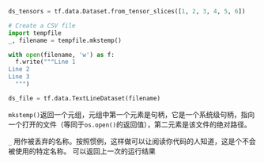 ```python
ds_tensors = tf.data.Dataset.from_tensor_slices([1, 2, 3, 4, 5, 6])

# Create a CSV file
import tempfile
_, filename = tempfile.mkstemp()

with open(filename, 'w') as f:
  f.write("""Line 1
Line 2
Line 3
  """)

ds_file = tf.data.TextLineDataset(filename)
```
```mkstemp()```返回一个元组，元组中第一个元素是句柄，它是一个系统级句柄，指向一个打开的文件（等同于```os.open()```的返回值），第二元素是该文件的绝对路径。

```_```
用作被丢弃的名称。按照惯例，这样做可以让阅读你代码的人知道，这是个不会被使用的特定名称。
可以返回上一次的运行结果
